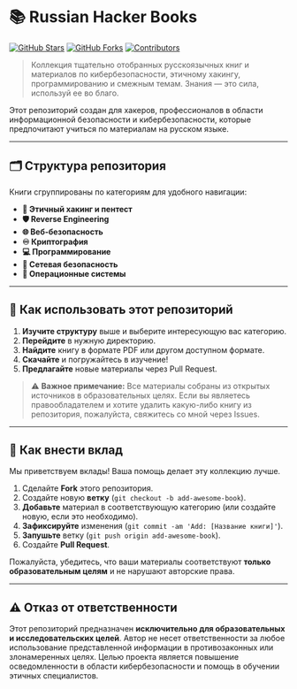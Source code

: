# 📚 Russian Hacker Books

[![GitHub Stars](https://img.shields.io/github/stars/fadik22/Russian-hacker-books?style=for-the-badge)](https://github.com/fadik22/Russian-hacker-books/stargazers)
[![GitHub Forks](https://img.shields.io/github/forks/fadik22/Russian-hacker-books?style=for-the-badge)](https://github.com/fadik22/Russian-hacker-books/network/members)
[![Contributors](https://img.shields.io/github/contributors/fadik22/Russian-hacker-books?style=for-the-badge)](https://github.com/fadik22/Russian-hacker-books/graphs/contributors)

> Коллекция тщательно отобранных русскоязычных книг и материалов по кибербезопасности, этичному хакингу, программированию и смежным темам. Знания — это сила, используй ее во благо.

Этот репозиторий создан для хакеров, профессионалов в области информационной безопасности и кибербезопасности, которые предпочитают учиться по материалам на русском языке.

---

## 🗂️ Структура репозитория

Книги сгруппированы по категориям для удобного навигации:

*   **🔐 Этичный хакинг и пентест**
*   **🛡️ Reverse Engineering**
*   **🌐 Веб-безопасность**
*   **♾️ Криптография**
*   **💻 Программирование**
*   **📡 Сетевая безопасность**
*   **📖 Операционные системы**

---

## 🚀 Как использовать этот репозиторий

1.  **Изучите структуру** выше и выберите интересующую вас категорию.
2.  **Перейдите** в нужную директорию.
3.  **Найдите** книгу в формате PDF или другом доступном формате.
4.  **Скачайте** и погружайтесь в изучение!
5.  **Предлагайте** новые материалы через Pull Request.

> ⚠️ **Важное примечание:** Все материалы собраны из открытых источников в образовательных целях. Если вы являетесь правообладателем и хотите удалить какую-либо книгу из репозитория, пожалуйста, свяжитесь со мной через Issues.

---

## 🤝 Как внести вклад

Мы приветствуем вклады! Ваша помощь делает эту коллекцию лучше.

1.  Сделайте **Fork** этого репозитория.
2.  Создайте новую **ветку** (`git checkout -b add-awesome-book`).
3.  **Добавьте** материал в соответствующую категорию (или создайте новую, если это необходимо).
4.  **Зафиксируйте** изменения (`git commit -am 'Add: [Название книги]'`).
5.  **Запушьте** ветку (`git push origin add-awesome-book`).
6.  Создайте **Pull Request**.

Пожалуйста, убедитесь, что ваши материалы соответствуют **только образовательным целям** и не нарушают авторские права.

---

## ⚠️ Отказ от ответственности

Этот репозиторий предназначен **исключительно для образовательных и исследовательских целей**. Автор не несет ответственности за любое использование представленной информации в противозаконных или злонамеренных целях. Целью проекта является повышение осведомленности в области кибербезопасности и помощь в обучении этичных специалистов.

